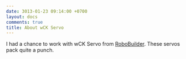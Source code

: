 ```yaml
---
date: 3013-01-23 09:14:00 +0700
layout: docs
comments: true
title: About wCK Servo
---
```

I had a chance to work with wCK Servo from [RoboBuilder][1]. These servos pack quite a punch.

[1]: http://www.robobuilder.net/eng/
[2]: http://www.robobuilder.net/eng/